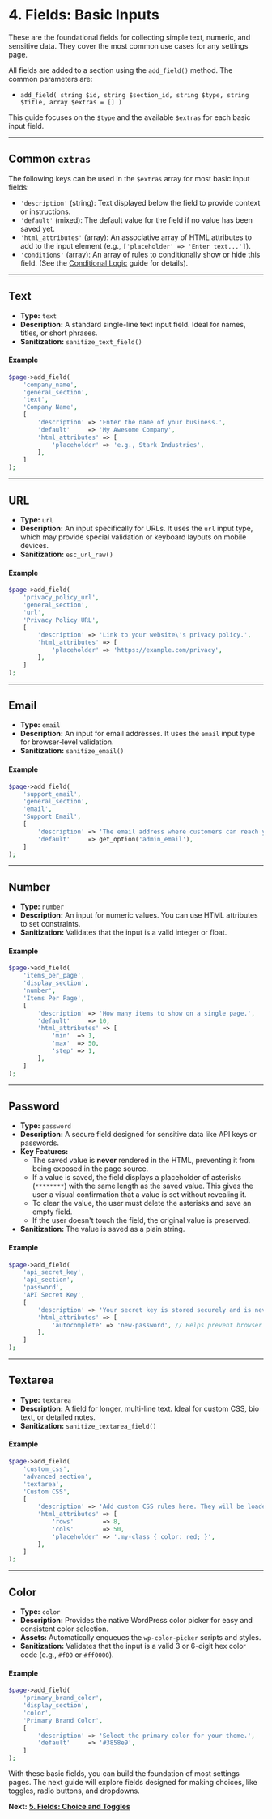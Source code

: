 # 4. Fields: Basic Inputs

These are the foundational fields for collecting simple text, numeric, and sensitive data. They cover the most common use cases for any settings page.

All fields are added to a section using the `add_field()` method. The common parameters are:

*   `add_field( string $id, string $section_id, string $type, string $title, array $extras = [] )`

This guide focuses on the `$type` and the available `$extras` for each basic input field.

---

## Common `extras`

The following keys can be used in the `$extras` array for most basic input fields:

*   `'description'` (string): Text displayed below the field to provide context or instructions.
*   `'default'` (mixed): The default value for the field if no value has been saved yet.
*   `'html_attributes'` (array): An associative array of HTML attributes to add to the input element (e.g., `['placeholder' => 'Enter text...']`).
*   `'conditions'` (array): An array of rules to conditionally show or hide this field. (See the [Conditional Logic](./09-conditional-logic.md) guide for details).

---

## Text

*   **Type:** `text`
*   **Description:** A standard single-line text input field. Ideal for names, titles, or short phrases.
*   **Sanitization:** `sanitize_text_field()`

#### Example

```php
$page->add_field(
    'company_name', 
    'general_section', 
    'text', 
    'Company Name',
    [
        'description' => 'Enter the name of your business.',
        'default'     => 'My Awesome Company',
        'html_attributes' => [
            'placeholder' => 'e.g., Stark Industries',
        ],
    ]
);
```

---

## URL

*   **Type:** `url`
*   **Description:** An input specifically for URLs. It uses the `url` input type, which may provide special validation or keyboard layouts on mobile devices.
*   **Sanitization:** `esc_url_raw()`

#### Example

```php
$page->add_field( 
    'privacy_policy_url', 
    'general_section', 
    'url', 
    'Privacy Policy URL', 
    [
        'description' => 'Link to your website\'s privacy policy.',
        'html_attributes' => [
            'placeholder' => 'https://example.com/privacy',
        ],
    ]
);
```

---

## Email

*   **Type:** `email`
*   **Description:** An input for email addresses. It uses the `email` input type for browser-level validation.
*   **Sanitization:** `sanitize_email()`

#### Example

```php
$page->add_field( 
    'support_email', 
    'general_section', 
    'email', 
    'Support Email', 
    [
        'description' => 'The email address where customers can reach you for support.',
        'default'     => get_option('admin_email'),
    ]
);
```

---

## Number

*   **Type:** `number`
*   **Description:** An input for numeric values. You can use HTML attributes to set constraints.
*   **Sanitization:** Validates that the input is a valid integer or float.

#### Example

```php
$page->add_field( 
    'items_per_page',
    'display_section',
    'number',
    'Items Per Page',
    [
        'description' => 'How many items to show on a single page.',
        'default'     => 10,
        'html_attributes' => [
            'min'  => 1,
            'max'  => 50,
            'step' => 1,
        ],
    ]
);
```

---

## Password

*   **Type:** `password`
*   **Description:** A secure field designed for sensitive data like API keys or passwords.
*   **Key Features:**
    *   The saved value is **never** rendered in the HTML, preventing it from being exposed in the page source.
    *   If a value is saved, the field displays a placeholder of asterisks (`********`) with the same length as the saved value. This gives the user a visual confirmation that a value is set without revealing it.
    *   To clear the value, the user must delete the asterisks and save an empty field.
    *   If the user doesn't touch the field, the original value is preserved.
*   **Sanitization:** The value is saved as a plain string.

#### Example

```php
$page->add_field( 
    'api_secret_key', 
    'api_section', 
    'password', 
    'API Secret Key', 
    [
        'description' => 'Your secret key is stored securely and is never shown here.',
        'html_attributes' => [
            'autocomplete' => 'new-password', // Helps prevent browser auto-fill
        ],
    ]
);
```

---

## Textarea

*   **Type:** `textarea`
*   **Description:** A field for longer, multi-line text. Ideal for custom CSS, bio text, or detailed notes.
*   **Sanitization:** `sanitize_textarea_field()`

#### Example

```php
$page->add_field( 
    'custom_css', 
    'advanced_section', 
    'textarea', 
    'Custom CSS', 
    [
        'description' => 'Add custom CSS rules here. They will be loaded on the front-end.',
        'html_attributes' => [
            'rows'        => 8,
            'cols'        => 50,
            'placeholder' => '.my-class { color: red; }',
        ],
    ]
);
```

---

## Color

*   **Type:** `color`
*   **Description:** Provides the native WordPress color picker for easy and consistent color selection.
*   **Assets:** Automatically enqueues the `wp-color-picker` scripts and styles.
*   **Sanitization:** Validates that the input is a valid 3 or 6-digit hex color code (e.g., `#f00` or `#ff0000`).

#### Example

```php
$page->add_field(
    'primary_brand_color', 
    'display_section', 
    'color', 
    'Primary Brand Color', 
    [
        'description' => 'Select the primary color for your theme.',
        'default'     => '#3858e9',
    ]
);
```

With these basic fields, you can build the foundation of most settings pages. The next guide will explore fields designed for making choices, like toggles, radio buttons, and dropdowns.

**Next:** [**5. Fields: Choice and Toggles**](./05-fields-choice-and-toggles.md)